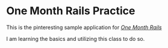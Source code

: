 # One Month Rails Practice

This is the pinteresting sample application for
[*One Month Rails*](http://onemonthrails.com)

I am learning the basics and utilizing this class to do so.